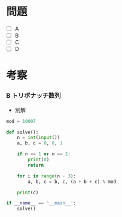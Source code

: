 # 問題
* [ ] A
* [ ] B
* [ ] C
* [ ] D

# 考察
### B トリボナッチ数列
- 別解

```python
mod = 10007

def solve():
    n = int(input())
    a, b, c = 0, 0, 1

    if n == 1 or n == 2:
        print(0)
        return

    for i in range(n - 3):
        a, b, c = b, c, (a + b + c) % mod

    print(c)

if __name__ == '__main__':
    solve()
```